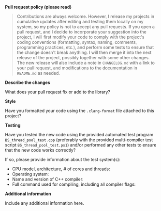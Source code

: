 **Pull request policy (please read)**

> Contributions are always welcome. However, I release my projects in cumulative updates after editing and testing them locally on my system, so my policy is not to accept any pull requests. If you open a pull request, and I decide to incorporate your suggestion into the project, I will first modify your code to comply with the project's coding conventions (formatting, syntax, naming, comments, programming practices, etc.), and perform some tests to ensure that the change doesn't break anything. I will then merge it into the next release of the project, possibly together with some other changes. The new release will also include a note in `CHANGELOG.md` with a link to your pull request, and modifications to the documentation in `README.md` as needed.

**Describe the changes**

What does your pull request fix or add to the library?

**Style**

Have you formatted your code using the `.clang-format` file attached to this project?

**Testing**

Have you tested the new code using the provided automated test program `BS_thread_pool_test.cpp` (preferably with the provided multi-compiler test script `BS_thread_pool_test.ps1`) and/or performed any other tests to ensure that the new code works correctly?

If so, please provide information about the test system(s):

* CPU model, architecture, # of cores and threads:
* Operating system:
* Name and version of C++ compiler:
* Full command used for compiling, including all compiler flags:

**Additional information**

Include any additional information here.
